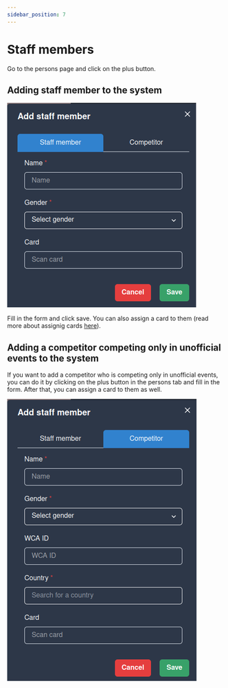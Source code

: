 ```yaml
---
sidebar_position: 7
---
```


# Staff members

Go to the persons page and click on the plus button.

## Adding staff member to the system

![img.png](../assets/add-staff-member.png)

Fill in the form and click save. You can also assign a card to them (read more about assignig cards [here](/basic-knowledge/assigning-cards)).

## Adding a competitor competing only in unofficial events to the system

If you want to add a competitor who is competing only in unofficial events, you can do it by clicking on the plus button in the persons tab and fill in the form. After that, you can assign a card to them as well.

![img.png](../assets/add-competitor.png)